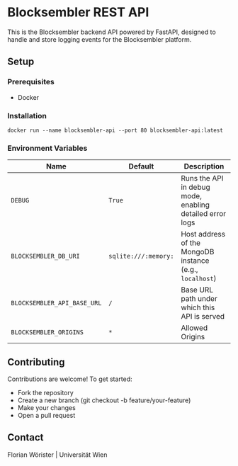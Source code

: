 # Blocksembler REST API

This is the Blocksembler backend API powered by FastAPI, designed to handle and store logging events for the
Blocksembler platform.

## Setup
### Prerequisites

- Docker

### Installation

```shell
docker run --name blocksembler-api --port 80 blocksembler-api:latest
```

### Environment Variables

| Name                        | Default              | Description                                              |
|-----------------------------|----------------------|----------------------------------------------------------|
| `DEBUG`                     | `True`               | Runs the API in debug mode, enabling detailed error logs |
| `BLOCKSEMBLER_DB_URI`       | `sqlite:///:memory:` | Host address of the MongoDB instance (e.g., `localhost`) |
| `BLOCKSEMBLER_API_BASE_URL` | `/`                  | Base URL path under which this API is served             |
| `BLOCKSEMBLER_ORIGINS`      | `*`                  | Allowed Origins                                          |

## Contributing

Contributions are welcome! To get started:

- Fork the repository
- Create a new branch (git checkout -b feature/your-feature)
- Make your changes
- Open a pull request

## Contact
Florian Wörister | Universität Wien